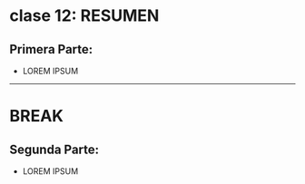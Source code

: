 # clase 12: RESUMEN

## Primera Parte: 

- LOREM IPSUM

---
# BREAK

## Segunda Parte:

- LOREM IPSUM
